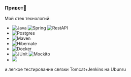 ### Привет👋
Мой стек технологий:
- ![Java](https://img.shields.io/badge/-Java-F29111?style=for-the-badge&logo=java&logoColor=e38873)
  ![Spring](https://img.shields.io/badge/-Spring-6AAD3D?style=for-the-badge&logo=spring&logoColor=90fd87)
  ![RestAPI](https://img.shields.io/badge/-rest%20api-007EC0?style=for-the-badge&logo=restapi&logoColor=275ecf)
- ![Postgres](https://img.shields.io/badge/-postgresql-31648C?style=for-the-badge&logo=postgresql&logoColor=FFFFFF) 
- ![Maven](https://img.shields.io/badge/-Maven-7D2675?style=for-the-badge&logo=apache&logoColor=e38873)
- ![Hibernate](https://img.shields.io/badge/-Hibernate-B6A975?style=for-the-badge&logo=hibernate&logoColor=717c88)
- ![Docker](https://img.shields.io/badge/-Docker-27519C?style=for-the-badge&logo=docker&logoColor=90fd87)
- ![JUnit](https://img.shields.io/badge/-junit-6CA315?style=for-the-badge&logo=junit&logoColor=C60000)
![Mockito](https://img.shields.io/badge/-mockito-6CA315?style=for-the-badge&logo=mockito&logoColor=90fd87)
- <img src="https://img.shields.io/badge/ЯндексПрактикум.JAVA-6A5ACD?style=for-the-badge&logo=Coveralls&logoColor=black"/>
и легкое тестирование связки Tomcat+Jenkins на Ubunru

